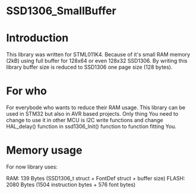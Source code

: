 # SSD1306_SmallBuffer



# Introduction
This library was written for STML011K4. Because of it's small RAM memory (2kB) using full buffer for 128x64 or even 128x32 SSD1306. By writing this library buffer size is reduced to SSD1306 one page size (128 bytes).

# For who
For everybode who wants to reduce their RAM usage. This library can be used in STM32 but also in AVR based projects. Only thing You need to change to use it in other MCU is I2C write functions and change HAL_delay() function in ssd1306_Init() function to function fitting You.

# Memory usage
For now library uses:

RAM: 139 Bytes (SSD1306_t struct + FontDef struct + buffer size)
FLASH: 2080 Bytes (1504 instruction bytes + 576 font bytes)

